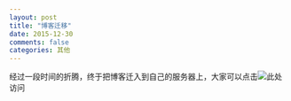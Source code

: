 ```yaml
---
layout: post
title: "博客迁移"
date: 2015-12-30
comments: false
categories: 其他
---
```


经过一段时间的折腾，终于把博客迁入到自己的服务器上，大家可以点击![此处](http://smallmuou.xyz)访问